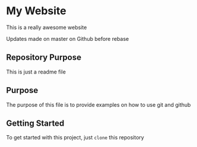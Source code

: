 # My Website

This is a really awesome website

Updates made on master on Github before rebase

## Repository Purpose

This is just a readme file

## Purpose

The purpose of this file is to provide examples
on how to use git and github

## Getting Started

To get started with this project, just `clone` this repository
